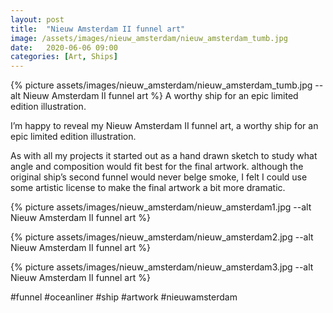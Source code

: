 ```yaml
---
layout: post
title:  "Nieuw Amsterdam II funnel art"
image: /assets/images/nieuw_amsterdam/nieuw_amsterdam_tumb.jpg
date:   2020-06-06 09:00
categories: [Art, Ships]
---
```

{% picture assets/images/nieuw_amsterdam/nieuw_amsterdam_tumb.jpg --alt Nieuw Amsterdam II funnel art %}
A worthy ship for an epic limited edition illustration.

<!--more-->

I’m happy to reveal my Nieuw Amsterdam II funnel art, a worthy ship for an epic limited edition illustration.

As with all my projects it started out as a hand drawn sketch to study what angle and composition would fit best for the final artwork. although the original ship’s second funnel would never belge smoke, I felt I could use some artistic license to make the final artwork a bit more dramatic. 

{% picture assets/images/nieuw_amsterdam/nieuw_amsterdam1.jpg --alt Nieuw Amsterdam II funnel art %}

{% picture assets/images/nieuw_amsterdam/nieuw_amsterdam2.jpg --alt Nieuw Amsterdam II funnel art %}

{% picture assets/images/nieuw_amsterdam/nieuw_amsterdam3.jpg --alt Nieuw Amsterdam II funnel art %}


#funnel #oceanliner #ship #artwork #nieuwamsterdam
